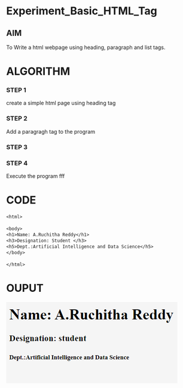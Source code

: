# Experiment_Basic_HTML_Tag

## AIM
To Write a html webpage using heading, paragraph and list tags.

# ALGORITHM
### STEP 1
create a simple html page using heading tag
### STEP 2
Add a paragragh tag to the program
### STEP 3

### STEP 4
Execute the program fff

# CODE
~~~<!DOCTYPE html>
<html>

<body>
<h1>Name: A.Ruchitha Reddy</h1>
<h3>Designation: Student </h3>
<h5>Dept.:Artificial Intelligence and Data Science</h5>
</body>

</html>
~~~
# OUPUT
![output](https://github.com/RuchithaReddy28/Experiment_Basic_HTML_Tag/blob/main/Screenshot%20(23).png?raw=true)
